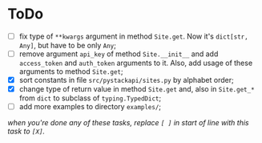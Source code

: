 # ToDo

 + [ ] fix type of `**kwargs` argument in method `Site.get`. Now it's `dict[str, Any]`, but have to be only `Any`;
 + [ ] remove argument `api_key` of method `Site.__init__` and add `access_token` and `auth_token` arguments to it. Also, add  usage of these arguments to method `Site.get`;
 + [X] sort constants in file `src/pystackapi/sites.py` by alphabet order;
 + [X] change type of return value in method `Site.get` and, also in `Site.get_*` from `dict` to subclass of `typing.TypedDict`;
 + [ ] add more examples to directory `examples/`;

*when you're done any of these tasks, replace `[ ]` in start of line with this task to `[X]`.*
